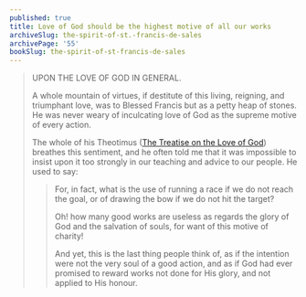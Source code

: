 ```yaml
---
published: true
title: Love of God should be the highest motive of all our works
archiveSlug: the-spirit-of-st.-francis-de-sales
archivePage: '55'
bookSlug: the-spirit-of-st-francis-de-sales
---
```


> UPON THE LOVE OF GOD IN GENERAL.
>
> A whole mountain of virtues, if destitute of this living, reigning, and triumphant love, was to Blessed Francis but as a petty heap of stones. He was never weary of inculcating love of God as the supreme motive of every action.
>
> The whole of his Theotimus ([The Treatise on the Love of God](/books/treatise-on-the-love-of-god.html)) breathes this sentiment, and he often told me that it was impossible to insist upon it too strongly in our teaching and advice to our people. He used to say:
>
>> For, in fact, what is the use of running a race if we do not reach the goal, or of drawing the bow if we do not hit the target?
>>
>> Oh! how many good works are useless as regards the glory of God and the salvation of souls, for want of this motive of charity!
>>
>> And yet, this is the last thing people think of, as if the intention were not the very soul of a good action, and as if God had ever promised to reward works not done for His glory, and not applied to His honour.
